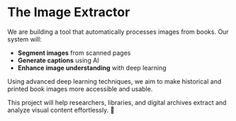 # The Image Extractor  

We are building a tool that automatically processes images from books. Our system will:  

- **Segment images** from scanned pages  
- **Generate captions** using AI  
- **Enhance image understanding** with deep learning  

Using advanced deep learning techniques, we aim to make historical and printed book images more accessible and usable.  

This project will help researchers, libraries, and digital archives extract and analyze visual content effortlessly. 🚀  

